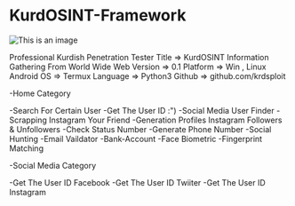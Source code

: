 # KurdOSINT-Framework



![This is an image](https://myoctocat.com/assets/images/base-octocat.svg)




Professional Kurdish Penetration Tester 
Title => KurdOSINT Information Gathering From World Wide Web
Version => 0.1
Platform => Win , Linux 
Android OS => Termux
Language => Python3
Github => github.com/krdsploit


-Home Category

 -Search For Certain User 
 -Get The User ID :")
 -Social Media User Finder 
 -Scrapping Instagram Your Friend 
 -Generation Profiles Instagram Followers & Unfollowers 
 -Check Status Number 
 -Generate Phone Number 
 -Social Hunting 
 -Email Vaildator 
 -Bank-Account 
 -Face Biometric
 -Fingerprint Matching 
    


-Social Media Category 

-Get The User ID Facebook 
-Get The User ID Twiiter 
-Get The User ID Instagram 
 

